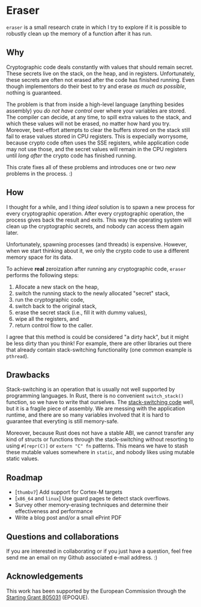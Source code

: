 # Eraser

`eraser` is a small research crate in which I try to explore if it is possible
to robustly clean up the memory of a function after it has run.

## Why

Cryptographic code deals constantly with values that should remain secret.
These secrets live on the stack, on the heap, and in registers.
Unfortunately, these secrets are often not erased after the code has finished
running.  Even though implementors do their best to try and erase _as much as
possible_, nothing is guaranteed.

The problem is that from inside a high-level language (anything besides
assembly) you _do not have control_ over where your variables are stored.
The compiler can decide, at any time, to spill extra values to the stack, and
which these values will not be erased, no matter how hard you try.
Moreover, best-effort attempts to clear the buffers stored on the stack still
fail to erase values stored in CPU registers.  This is expecially worrysome,
because crypto code often uses the SSE registers, while application code may
not use those, and the secret values will remain in the CPU registers until
_long after_ the crypto code has finished running.

This crate fixes all of these problems and introduces one or two _new_
problems in the process. :)

## How

I thought for a while, and I thing _ideal_ solution is to spawn a new process
for every cryptographic operation.  After every cryptographic operation, the
process gives back the result and exits.  This way the operating system will
clean up the cryptographic secrets, and nobody can access them again later.

Unfortunately, spawning processes (and threads) is expensive.  However, when
we start thinking about it, we only the crypto code to use a different memory
space for its data.

To achieve **real** zeroization after running any cryptographic code, `eraser`
performs the following steps:

  1. Allocate a new stack on the heap,
  2. switch the running stack to the newly allocated "secret" stack,
  3. run the cryptographic code,
  4. switch back to the original stack,
  5. erase the secret stack (i.e., fill it with dummy values),
  6. wipe all the registers, and
  7. return control flow to the caller.

I agree that this method is could be considered "a dirty hack", but it might be
less dirty than you think!  For example, there are other libraries out there
that already contain stack-switching functionality (one common example is
`pthread`).

## Drawbacks

Stack-switching is an operation that is usually not well supported by
programming languages.  In Rust, there is no convenient `switch_stack()`
function, so we have to write that ourselves.
The [stack-switching code] well, but it is a fragile piece of assembly.
We are messing with the application runtime, and there are so many variables
involved that it is hard to guarantee that everyting is still memory-safe.

Moreover, because Rust does not have a stable ABI, we cannot transfer any kind
of structs or functions through the stack-switching without resorting to using
`#[repr(C)]` or `extern "C" fn` patterns.  This means we have to stash these
mutable values somewhere in `static`, and nobody likes using mutable static
values.

[stack-switching code]: https://github.com/dsprenkels/eraser/blob/cab8a335e8e29c4852ee71a9990d0ae02d701198/src/lib.rs#L173-L195

## Roadmap

* [`thumbv7`] Add support for Cortex-M targets
* [`x86_64` and `linux`] Use guard pages te detect stack overflows.
* Survey other memory-erasing techniques and determine their effectiveness and
  performance
* Write a blog post and/or a small ePrint PDF

## Questions and collaborations

If you are interested in collaborating or if you just have a question, feel
free send me an email on my Github associated e-mail address. :)

## Acknowledgements

This work has been supported by the European Commission through the 
[Starting Grant 805031] (EPOQUE).

[Starting Grant 805031]: https://doi.org/10.3030/805031